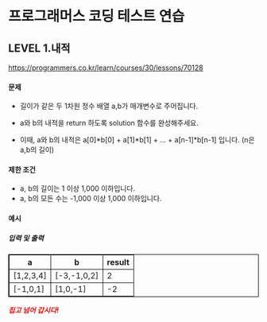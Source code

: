 # 프로그래머스 코딩 테스트 연습 
## LEVEL 1.내적
https://programmers.co.kr/learn/courses/30/lessons/70128

#### 문제
- 길이가 같은 두 1차원 정수 배열 a,b가 매개변수로 주어집니다.
- a와 b의 내적을 return 하도록 solution 함수를 완성해주세요.

- 이때, a와 b의 내적은 a[0]*b[0] + a[1]*b[1] + ... + a[n-1]*b[n-1] 입니다. (n은 a,b의 길이)

#### 제한 조건
- a, b의 길이는 1 이상 1,000 이하입니다.
- a, b의 모든 수는 -1,000 이상 1,000 이하입니다.

#### 예시
##### 입력 및 출력
|a|b|result|
|----|----|----|
|[1,2,3,4]|[-3,-1,0,2]|2|
|[-1,0,1]|[1,0,-1]|-2|


<span>*집고 넘어 갑시다!*</span></br>

<style type="text/css">
span{
	color:red;
	font-weight:bold;
}

table, td, th {
        border:0.5px solid black;
}
</style>
